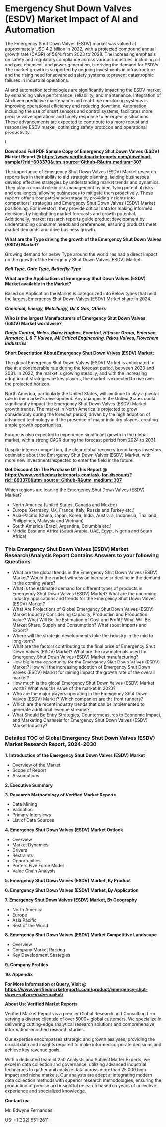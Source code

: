 <meta name="title" content="Global  Emergency Shut Down Valves (ESDV) Market Impact of AI and Automation"><meta name="description" content="  The Emergency Shut Down Valves (ESDV) market was valued at approximately USD 4.2 billion in 2022, with a projected compound annual growth rate (CAGR) of 5.8% from 20"><meta name="title" content=" Emergency Shut Down Valves (ESDV) Market Size, Share, Scope, Trends, Growth, Opportunities, Analysis, Forecast"> <h1>Emergency Shut Down Valves (ESDV) Market Impact of AI and Automation</h1> <p>The Emergency Shut Down Valves (ESDV) market was valued at approximately USD 4.2 billion in 2022, with a projected compound annual growth rate (CAGR) of 5.8% from 2023 to 2028. The increasing emphasis on safety and regulatory compliance across various industries, including oil and gas, chemical, and power generation, is driving the demand for ESDVs. The market growth is supported by ongoing investments in infrastructure and the rising need for advanced safety systems to prevent catastrophic failures in industrial operations.</p> <p>AI and automation technologies are significantly impacting the ESDV market by enhancing valve performance, reliability, and maintenance. Integration of AI-driven predictive maintenance and real-time monitoring systems is improving operational efficiency and reducing downtime. Automation, including the use of smart sensors and control systems, facilitates more precise valve operations and timely response to emergency situations. These advancements are expected to contribute to a more robust and responsive ESDV market, optimizing safety protocols and operational productivity.</p> t</p><p id="" class=""><strong>Download Full PDF Sample Copy of Emergency Shut Down Valves (ESDV) Market Report @ <a href="https://www.verifiedmarketreports.com/download-sample/?rid=603370&utm_source=Github-R&utm_medium=307" target="_blank">https://www.verifiedmarketreports.com/download-sample/?rid=603370&utm_source=Github-R&utm_medium=307</a></strong></p><p>The importance of&nbsp;Emergency Shut Down Valves (ESDV) Market research reports lies in their ability to aid strategic planning, helping businesses develop effective strategies by understanding market trends and dynamics. They play a crucial role in risk management by identifying potential risks and challenges, allowing businesses to mitigate them proactively. These reports offer a competitive advantage by providing insights into competitors' strategies and Emergency Shut Down Valves (ESDV) Market positioning. For investors, they provide critical data for making informed decisions by highlighting market forecasts and growth potential. Additionally, market research reports guide product development by understanding consumer needs and preferences, ensuring products meet market demands and drive business growth.</p><p><strong>What are the&nbsp;Type driving the growth of the Emergency Shut Down Valves (ESDV) Market?</strong></p><p id="" class="">Growing demand for below Type around the world has had a direct impact on the growth of the Emergency Shut Down Valves (ESDV) Market:</p><em><strong>Ball Type, Gate Type, Butterfly Type</strong></em></p><strong>What are the&nbsp;Applications&nbsp;of Emergency Shut Down Valves (ESDV) Market available in the Market?</strong></p><p id="" class="">Based on Application the Market is categorized into Below types that held the largest Emergency Shut Down Valves (ESDV) Market share In 2024.</p><em><strong>Chemical, Energy, Metallurgy, Oil & Gas, Others</strong></em></p><strong>Who is the largest Manufacturers of Emergency Shut Down Valves (ESDV) Market worldwide?</strong></p><p><em><strong>Daeju Control, Neles, Baker Hughes, Econtrol, Hifraser Group, Emerson, Armatec, L & T Valves, IMI Critical Engineering, Pekos Valves, Flowchem Industries</strong></em></p><p id="" class=""><strong>Short Description About Emergency Shut Down Valves (ESDV) Market:</strong></p><p>The global Emergency Shut Down Valves (ESDV) Market is anticipated to rise at a considerable rate during the forecast period, between 2023 and 2031. In 2022, the market is growing steadily, and with the increasing adoption of strategies by key players, the market is expected to rise over the projected horizon.</p><p>North America, particularly the United States, will continue to play a pivotal role in the market's development. Any changes in the United States could significantly impact the Emergency Shut Down Valves (ESDV) Market growth trends. The market in North America is projected to grow considerably during the forecast period, driven by the high adoption of advanced technology and the presence of major industry players, creating ample growth opportunities.</p><p>Europe is also expected to experience significant growth in the global market, with a strong CAGR during the forecast period from 2024 to 2031.</p><p>Despite intense competition, the clear global recovery trend keeps investors optimistic about the Emergency Shut Down Valves (ESDV) Market, with more new investments expected to enter the field in the future.</p><p id="" class=""><strong>Get Discount On The Purchase Of This Report @ <a href="https://www.verifiedmarketreports.com/ask-for-discount/?rid=603370&utm_source=Github-R&utm_medium=307" target="_blank">https://www.verifiedmarketreports.com/ask-for-discount/?rid=603370&utm_source=Github-R&utm_medium=307</a></strong></p>Which regions are leading the Emergency Shut Down Valves (ESDV) Market?</p><ul><li>North America (United States, Canada and Mexico)</li><li>Europe (Germany, UK, France, Italy, Russia and Turkey etc.)</li><li>Asia-Pacific (China, Japan, Korea, India, Australia, Indonesia, Thailand, Philippines, Malaysia and Vietnam)</li><li>South America (Brazil, Argentina, Columbia etc.)</li><li>Middle East and Africa (Saudi Arabia, UAE, Egypt, Nigeria and South Africa)</li></ul><h3 id="" class="">This Emergency Shut Down Valves (ESDV) Market Research/Analysis Report Contains Answers to your following Questions</h3><ul><li>What are the global trends in the Emergency Shut Down Valves (ESDV) Market? Would the market witness an increase or decline in the demand in the coming years?</li><li>What is the estimated demand for different types of products in Emergency Shut Down Valves (ESDV) Market? What are the upcoming industry applications and trends for the Emergency Shut Down Valves (ESDV) Market?</li><li>What Are Projections of Global Emergency Shut Down Valves (ESDV) Market Industry Considering Capacity, Production and Production Value? What Will Be the Estimation of Cost and Profit? What Will Be Market Share, Supply and Consumption? What about imports and Export?</li><li>Where will the strategic developments take the industry in the mid to long-term?</li><li>What are the factors contributing to the final price of Emergency Shut Down Valves (ESDV) Market? What are the raw materials used for Emergency Shut Down Valves (ESDV) Market manufacturing?</li><li>How big is the opportunity for the Emergency Shut Down Valves (ESDV) Market? How will the increasing adoption of Emergency Shut Down Valves (ESDV) Market for mining impact the growth rate of the overall market?</li><li>How much is the global Emergency Shut Down Valves (ESDV) Market worth? What was the value of the market In 2020?</li><li>Who are the major players operating in the Emergency Shut Down Valves (ESDV) Market? Which companies are the front runners?</li><li>Which are the recent industry trends that can be implemented to generate additional revenue streams?</li><li>What Should Be Entry Strategies, Countermeasures to Economic Impact, and Marketing Channels for Emergency Shut Down Valves (ESDV) Market Industry?</li></ul><h3 id="" class="">Detailed TOC of Global Emergency Shut Down Valves (ESDV) Market Research Report, 2024-2030</h3><p id="" class=""><strong>1. Introduction of the Emergency Shut Down Valves (ESDV) Market</strong></p><ul><li>Overview of the Market</li><li>Scope of Report</li><li>Assumptions</li></ul><p id="" class=""><strong>2. Executive Summary</strong></p><p id="" class=""><strong>3. Research Methodology of Verified Market Reports</strong></p><ul><li>Data Mining</li><li>Validation</li><li>Primary Interviews</li><li>List of Data Sources</li></ul><p id="" class=""><strong>4. Emergency Shut Down Valves (ESDV) Market Outlook</strong></p><ul><li>Overview</li><li>Market Dynamics</li><li>Drivers</li><li>Restraints</li><li>Opportunities</li><li>Porters Five Force Model</li><li>Value Chain Analysis</li></ul><p id="" class=""><strong>5. Emergency Shut Down Valves (ESDV) Market, By Product</strong></p><p id="" class=""><strong>6. Emergency Shut Down Valves (ESDV) Market, By Application</strong></p><p id="" class=""><strong>7. Emergency Shut Down Valves (ESDV) Market, By Geography</strong></p><ul><li>North America</li><li>Europe</li><li>Asia Pacific</li><li>Rest of the World</li></ul><p id="" class=""><strong>8. Emergency Shut Down Valves (ESDV) Market Competitive Landscape</strong></p><ul><li>Overview</li><li>Company Market Ranking</li><li>Key Development Strategies</li></ul><p id="" class=""><strong>9. Company Profiles</strong></p><p id="" class=""><strong>10. Appendix</strong></p><p id="" class=""><strong>For More Information or Query, Visit @ <a href="https://www.verifiedmarketreports.com/product/emergency-shut-down-valves-esdv-market/" target="_blank">https://www.verifiedmarketreports.com/product/emergency-shut-down-valves-esdv-market/</a></strong></p><p id="" class=""><strong>About Us: Verified Market Reports</strong></p><p id="" class="">Verified Market Reports is a premier Global Research and Consulting firm serving a diverse clientele of over 5000+ global customers. We specialize in delivering cutting-edge analytical research solutions and comprehensive information-enriched research studies.</p><p id="" class="">Our expertise encompasses strategic and growth analyses, providing the crucial data and insights required to make informed corporate decisions and achieve key revenue goals.</p><p id="" class="">With a dedicated team of 250 Analysts and Subject Matter Experts, we excel in data collection and governance, utilizing advanced industrial techniques to gather and analyze data across more than 25,000 high-impact and niche markets. Our analysts are adept at integrating modern data collection methods with superior research methodologies, ensuring the production of precise and insightful research based on years of collective experience and specialized knowledge.</p><p id="" class=""><strong>Contact us:</strong></p><p id="" class="">Mr. Edwyne Fernandes</p><p id="" class="">US: +1(302) 551-2611</p>